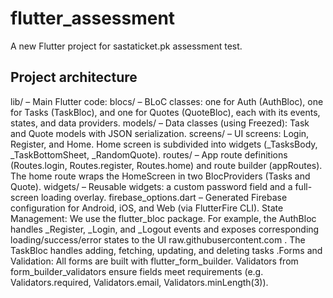 # flutter_assessment 

A new Flutter project for sastaticket.pk assessment test.

## Project architecture
lib/ – Main Flutter code:
  blocs/ – BLoC classes: one for Auth (AuthBloc), one for Tasks (TaskBloc), and one for Quotes (QuoteBloc), each with its events, states, and data providers.
  models/ – Data classes (using Freezed): Task and Quote models with JSON serialization.
  screens/ – UI screens: Login, Register, and Home. Home screen is subdivided into widgets (_TasksBody, _TaskBottomSheet, _RandomQuote).
  routes/ – App route definitions (Routes.login, Routes.register, Routes.home) and route builder (appRoutes). The home route wraps the HomeScreen in two BlocProviders (Tasks and Quote).
  widgets/ – Reusable widgets: a custom password field and a full-screen loading overlay.
  firebase_options.dart – Generated Firebase configuration for Android, iOS, and Web (via FlutterFire CLI).
  State Management: We use the flutter_bloc package. For example, the AuthBloc handles _Register, _Login, and _Logout events and exposes corresponding loading/success/error states to the UI
raw.githubusercontent.com
. The TaskBloc handles adding, fetching, updating, and deleting tasks
.Forms and Validation: All forms are built with flutter_form_builder. Validators from form_builder_validators ensure fields meet requirements (e.g. Validators.required, Validators.email, Validators.minLength(3)).


